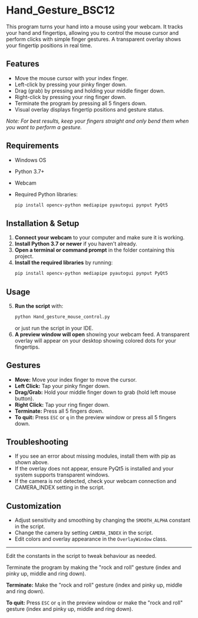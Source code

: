 # Hand_Gesture_BSC12

This program turns your hand into a mouse using your webcam. 
It tracks your hand and fingertips, allowing you to control the mouse cursor and perform clicks with simple finger gestures. 
A transparent overlay shows your fingertip positions in real time.

## Features
- Move the mouse cursor with your index finger.
- Left-click by pressing your pinky finger down.
- Drag (grab) by pressing and holding your middle finger down.
- Right-click by pressing your ring finger down.
- Terminate the program by pressing all 5 fingers down.
- Visual overlay displays fingertip positions and gesture status.

*Note: For best results, keep your fingers straight and only bend them when you want to perform a gesture.*

## Requirements
- Windows OS
- Python 3.7+
- Webcam
- Required Python libraries:

  ```sh
  pip install opencv-python mediapipe pyautogui pynput PyQt5
  ```

## Installation & Setup
1. **Connect your webcam** to your computer and make sure it is working.
2. **Install Python 3.7 or newer** if you haven't already.
3. **Open a terminal or command prompt** in the folder containing this project.
4. **Install the required libraries** by running:
   ```sh
   pip install opencv-python mediapipe pyautogui pynput PyQt5
   ```

## Usage
5. **Run the script** with:
   ```sh
   python Hand_gesture_mouse_control.py
   ```
   or just run the script in your IDE.
6. **A preview window will open** showing your webcam feed. A transparent overlay will appear on your desktop showing colored dots for your fingertips.

## Gestures
- **Move:** Move your index finger to move the cursor.
- **Left Click:** Tap your pinky finger down.
- **Drag/Grab:** Hold your middle finger down to grab (hold left mouse button).
- **Right Click:** Tap your ring finger down.
- **Terminate:** Press all 5 fingers down.
- **To quit:** Press `ESC` or `q` in the preview window or press all 5 fingers down.

## Troubleshooting
- If you see an error about missing modules, install them with pip as shown above.
- If the overlay does not appear, ensure PyQt5 is installed and your system supports transparent windows.
- If the camera is not detected, check your webcam connection and CAMERA_INDEX setting in the script.

## Customization
- Adjust sensitivity and smoothing by changing the `SMOOTH_ALPHA` constant in the script.
- Change the camera by setting `CAMERA_INDEX` in the script.
- Edit colors and overlay appearance in the `OverlayWindow` class.

---

Edit the constants in the script to tweak behaviour as needed. 

Terminate the program by making the "rock and roll" gesture (index and pinky up, middle and ring down).

**Terminate:** Make the "rock and roll" gesture (index and pinky up, middle and ring down).

**To quit:** Press `ESC` or `q` in the preview window or make the "rock and roll" gesture (index and pinky up, middle and ring down). 
